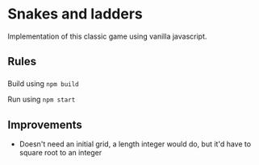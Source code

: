 # Snakes and ladders

Implementation of this classic game using vanilla javascript.

## Rules 

### 

Build using `npm build`

Run using `npm start`


## Improvements
* Doesn't need an initial grid, a length integer would do, but it'd have to square root to an integer